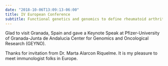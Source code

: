 ```yaml
---
date: "2018-10-06T13:09:13-06:00"
title: IV European Conference 
subtitle: Functional genetics and genomics to define rheumatoid arthritis
---
```


Glad to visit Granada, Spain and gave a Keynote Speak at Pfizer-University of Granada-Junta de Andalucia Center for Genomics and Oncological Research (GEYNO).

Thanks for invitation from Dr. Marta Alarcon Riquelme. It is my pleasure to meet immunologist folks in Europe. 

